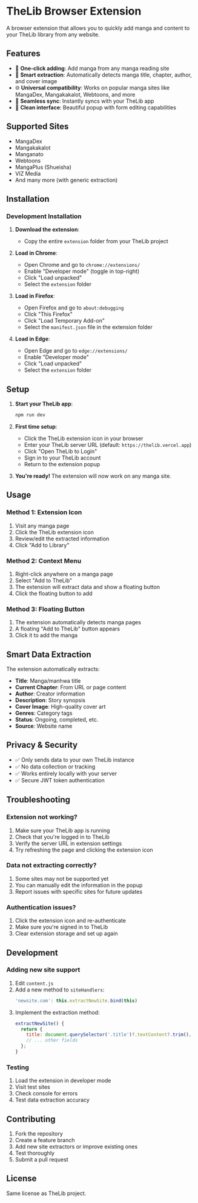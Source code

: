 # TheLib Browser Extension

A browser extension that allows you to quickly add manga and content to your TheLib library from any website.

## Features

- 🔗 **One-click adding**: Add manga from any manga reading site
- 🎯 **Smart extraction**: Automatically detects manga title, chapter, author, and cover image
- 🌐 **Universal compatibility**: Works on popular manga sites like MangaDex, Mangakakalot, Webtoons, and more
- 🔄 **Seamless sync**: Instantly syncs with your TheLib app
- 🎨 **Clean interface**: Beautiful popup with form editing capabilities

## Supported Sites

- MangaDex
- Mangakakalot
- Manganato
- Webtoons
- MangaPlus (Shueisha)
- VIZ Media
- And many more (with generic extraction)

## Installation

### Development Installation

1. **Download the extension**:
   - Copy the entire `extension` folder from your TheLib project

2. **Load in Chrome**:
   - Open Chrome and go to `chrome://extensions/`
   - Enable "Developer mode" (toggle in top-right)
   - Click "Load unpacked"
   - Select the `extension` folder

3. **Load in Firefox**:
   - Open Firefox and go to `about:debugging`
   - Click "This Firefox"
   - Click "Load Temporary Add-on"
   - Select the `manifest.json` file in the extension folder

4. **Load in Edge**:
   - Open Edge and go to `edge://extensions/`
   - Enable "Developer mode"
   - Click "Load unpacked"
   - Select the `extension` folder

## Setup

1. **Start your TheLib app**:
   ```bash
   npm run dev
   ```

2. **First time setup**:
   - Click the TheLib extension icon in your browser
   - Enter your TheLib server URL (default: `https://thelib.vercel.app`)
   - Click "Open TheLib to Login"
   - Sign in to your TheLib account
   - Return to the extension popup

3. **You're ready!** The extension will now work on any manga site.

## Usage

### Method 1: Extension Icon
1. Visit any manga page
2. Click the TheLib extension icon
3. Review/edit the extracted information
4. Click "Add to Library"

### Method 2: Context Menu
1. Right-click anywhere on a manga page
2. Select "Add to TheLib"
3. The extension will extract data and show a floating button
4. Click the floating button to add

### Method 3: Floating Button
1. The extension automatically detects manga pages
2. A floating "Add to TheLib" button appears
3. Click it to add the manga

## Smart Data Extraction

The extension automatically extracts:

- **Title**: Manga/manhwa title
- **Current Chapter**: From URL or page content
- **Author**: Creator information
- **Description**: Story synopsis
- **Cover Image**: High-quality cover art
- **Genres**: Category tags
- **Status**: Ongoing, completed, etc.
- **Source**: Website name

## Privacy & Security

- ✅ Only sends data to your own TheLib instance
- ✅ No data collection or tracking
- ✅ Works entirely locally with your server
- ✅ Secure JWT token authentication

## Troubleshooting

### Extension not working?
1. Make sure your TheLib app is running
2. Check that you're logged in to TheLib
3. Verify the server URL in extension settings
4. Try refreshing the page and clicking the extension icon

### Data not extracting correctly?
1. Some sites may not be supported yet
2. You can manually edit the information in the popup
3. Report issues with specific sites for future updates

### Authentication issues?
1. Click the extension icon and re-authenticate
2. Make sure you're signed in to TheLib
3. Clear extension storage and set up again

## Development

### Adding new site support

1. Edit `content.js`
2. Add a new method to `siteHandlers`:
   ```javascript
   'newsite.com': this.extractNewSite.bind(this)
   ```
3. Implement the extraction method:
   ```javascript
   extractNewSite() {
     return {
       title: document.querySelector('.title')?.textContent?.trim(),
       // ... other fields
     };
   }
   ```

### Testing

1. Load the extension in developer mode
2. Visit test sites
3. Check console for errors
4. Test data extraction accuracy

## Contributing

1. Fork the repository
2. Create a feature branch
3. Add new site extractors or improve existing ones
4. Test thoroughly
5. Submit a pull request

## License

Same license as TheLib project.

